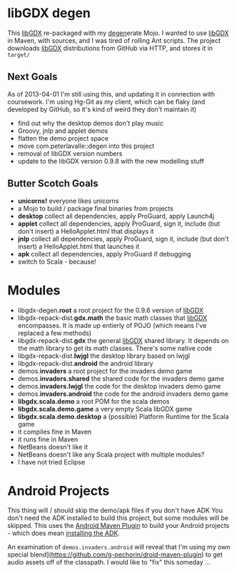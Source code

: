 

libGDX degen
============

This [libGDX](http://libgdx.badlogicgames.com/) re-packaged with my [degen](https://github.com/g-pechorin/degen)erate Mojo.
I wanted to use [libGDX](http://libgdx.badlogicgames.com/) in Maven, with sources, and I was tired of rolling Ant scripts.
The project downloads [libGDX](http://libgdx.badlogicgames.com/) distributions from GitHub via HTTP, and stores it in `target/`




Next Goals
----------
As of 2013-04-01 I'm still using this, and updating it in connection with coursework.
I'm using Hg-Git as my client, which can be flaky (and developed by GitHub, so it's kind of weird they don't maintain it)
 * find out why the desktop demos don't play music
 * Groovy, jnlp and applet demos
 * flatten the demo project space
 * move com.peterlavalle::degen into this project
 * removal of libGDX version numbers
 * update to the libGDX version 0.9.8 with the new modelling stuff

Butter Scotch Goals
-------------------
 * __unicorns!__ everyone likes unicorns
 * a Mojo to build / package final binaries from projects
  * __desktop__	collect all dependencies, apply ProGuard, apply Launch4j
  * __applet__	collect all dependencies, apply ProGuard, sign it, include (but don't insert) a HelloApplet.html that displays it
  * __jnlp__	collect all dependencies, apply ProGuard, sign it, include (but don't insert) a HelloApplet.html that launches it
  * __apk__		collect all dependencies, apply ProGuard if debugging
 * switch to Scala - because!



Modules
=======
 * libgdx-degen.__root__ a root project for the 0.9.6 version of [libGDX](http://libgdx.badlogicgames.com/)
  * libgdx-repack-dist.__gdx.math__ the basic math classes that [libGDX](http://libgdx.badlogicgames.com/) encompasses. It is made up entierly of POJO (which means I've replaced a few methods)
  * libgdx-repack-dist.__gdx__ the general [libGDX](http://libgdx.badlogicgames.com/) shared library. It depends on the math library to get its math classes. There's some native code
  * libgdx-repack-dist.__lwjgl__ the desktop library based on lwjgl
  * libgdx-repack-dist.__android__ the android library
 * demos.__invaders__ a root project for the invaders demo game
  * demos.__invaders.shared__ the shared code for the invaders demo game
  * demos.__invaders.lwjgl__ the code for the desktop invaders demo game
  * demos.__invaders.android__ the code for the android invaders demo game
 * __libgdx.scala.demo__ a root POM for the scala demos
  * __libgdx.scala.demo.game__ a very empty Scala libGDX game
  * __libgdx.scala.demo.desktop__ a (possible) Platform Runtime for the Scala game
   * it compiles fine in Maven
   * it runs fine in Maven
   * NetBeans doesn't like it
   * NetBeans doesn't like any Scala project with multiple modules?
   * I have not tried Eclipse

Android Projects
================
This thing will / should skip the demo/apk files if you don't have ADK
You don't need the ADK installed to build this project, but some modules will be skipped.
This uses the [Android Maven Plugin](http://code.google.com/p/maven-android-plugin/) to build your Android projects - which does mean [installing the ADK](http://code.google.com/p/maven-android-plugin/wiki/GettingStarted).

An examination of `demos.invaders.android` will reveal that I'm using my own special blend](https://github.com/g-pechorin/droid-maven-plugin) to get audio assets off of the classpath.
I would like to "fix" this someday ...
